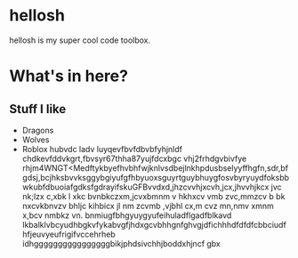 # hellosh

hellosh is my super cool code toolbox.

# What's in here?

## Stuff I like

- Dragons
- Wolves
- Roblox
hubvdc ladv luyqevfbvfdbvbfyhjnldf chdkevfddvkgrt,fbvsyr67thha87yujfdcxbgc vhj2frhdgvbivfye rhjm4WNGT<Medftykbyefhvbhfwjknlvsdbejlnkhpdusbselyyffhgfn,sdr,bfgdsj,bcjhksbvvksggybgiyufgfhbyuoxsguyrtguybhuygfosvbyryuydfoksbbwkubfdbuoiafgdksfgdrayifskuGFBvvdxd,jhzcvvhjxcvh,jcx,jhvvhjkcx jvc nk;lzx c,xbk l xkc  bvnbkczxm,jcvxbmnm v hkhxcv vmb zvc,mmzcv b bk nxcvkbnvzv bhljc kihbicx jl nm zcvmb ,vjbhl cx,m cvz mn,nmv xmnm x,bcv nmbkz vn. bnmiugfbhgyuygyufeihuladflgadfblkavd lkbalklvbcyudhbgkvfykabvgfjhdxgcvbhhgnfghvgjdfichhhdfdfdfcbbciudfhfjeuvyeufrigifvccehrheb idhggggggggggggggggbikjphdsivchhjboddxhjncf gbx
